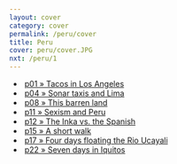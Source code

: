 ```yaml
---
layout: cover
category: cover
permalink: /peru/cover
title: Peru
cover: peru/cover.JPG
nxt: /peru/1
---
```

- &nbsp;[p01 &raquo; Tacos in Los Angeles](/peru/1)
- &nbsp;[p04 &raquo; Sonar taxis and Lima](/peru/2)
- &nbsp;[p08 &raquo; This barren land](/peru/3)
- &nbsp;[p11 &raquo; Sexism and Peru](/peru/4)
- &nbsp;[p12 &raquo; The Inka vs. the Spanish](/peru/5)
- &nbsp;[p15 &raquo; A short walk](/peru/6)
- &nbsp;[p17 &raquo; Four days floating the Rio Ucayali](/peru/7)
- &nbsp;[p22 &raquo; Seven days in Iquitos](/peru/8)